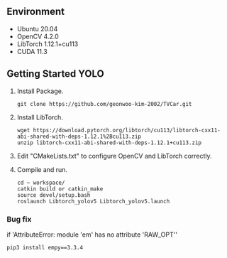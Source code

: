 ## Environment

- Ubuntu 20.04
- OpenCV 4.2.0
- LibTorch 1.12.1+cu113
- CUDA 11.3

## Getting Started YOLO

1. Install Package.
   ```shell
   git clone https://github.com/geonwoo-kim-2002/TVCar.git
   ```
   
2. Install LibTorch.
   ```shell
   wget https://download.pytorch.org/libtorch/cu113/libtorch-cxx11-abi-shared-with-deps-1.12.1%2Bcu113.zip
   unzip libtorch-cxx11-abi-shared-with-deps-1.12.1+cu113.zip
   ```

3. Edit "CMakeLists.txt" to configure OpenCV and LibTorch correctly.

4. Compile and run.

   ```shell
   cd ~ workspace/
   catkin build or catkin_make
   source devel/setup.bash
   roslaunch Libtorch_yolov5 Libtorch_yolov5.launch 
   ```

### Bug fix
  if 'AttributeError: module 'em' has no attribute 'RAW_OPT''
  
  ```shell
  pip3 install empy==3.3.4
  ```
